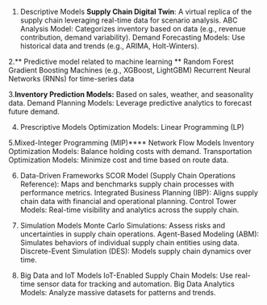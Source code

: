 1. Descriptive Models
**Supply Chain Digital Twin**: A virtual replica of the supply chain leveraging real-time data for scenario analysis.
ABC Analysis Model: Categorizes inventory based on data (e.g., revenue contribution, demand variability).
Demand Forecasting Models: Use historical data and trends (e.g., ARIMA, Holt-Winters).

2.** Predictive model related to machine learning **
Random Forest
Gradient Boosting Machines (e.g., XGBoost, LightGBM)
Recurrent Neural Networks (RNNs) for time-series data

3.**Inventory Prediction Models:** Based on sales, weather, and seasonality data.
Demand Planning Models: Leverage predictive analytics to forecast future demand.

4. Prescriptive Models
Optimization Models:
Linear Programming (LP)

5.Mixed-Integer Programming (MIP)****
Network Flow Models
Inventory Optimization Models: Balance holding costs with demand.
Transportation Optimization Models: Minimize cost and time based on route data.

6. Data-Driven Frameworks
SCOR Model (Supply Chain Operations Reference): Maps and benchmarks supply chain processes with performance metrics.
Integrated Business Planning (IBP): Aligns supply chain data with financial and operational planning.
Control Tower Models: Real-time visibility and analytics across the supply chain.

8. Simulation Models
Monte Carlo Simulations: Assess risks and uncertainties in supply chain operations.
Agent-Based Modeling (ABM): Simulates behaviors of individual supply chain entities using data.
Discrete-Event Simulation (DES): Models supply chain dynamics over time.

9. Big Data and IoT Models
IoT-Enabled Supply Chain Models: Use real-time sensor data for tracking and automation.
Big Data Analytics Models: Analyze massive datasets for patterns and trends.

